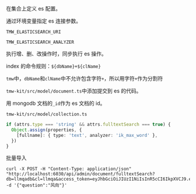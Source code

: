 在集合上定义 es 配置。

通过环境变量指定 es 连接参数。

`TMW_ELASTICSEARCH_URI`

`TMW_ELASTICSEARCH_ANALYZER`

执行增、删、改操作时，同步执行 es 操作。

index 的命令规则：`${dbName}+${clName}`

`tmw`中，`dbName`和`clName`中不允许包含字符`+`，所以用字符`+`作为分割符

`tmw-kit/src/model/document.ts`中添加提交到 es 的代码。

用 mongodb 文档的`_id`作为 es 文档的 id。

`tmw-kit/src/model/collection.ts`

```ts
if (attrs.type === 'string' && attrs.fulltextSearch === true) {
  Object.assign(properties, {
    [fullname]: { type: 'text', analyzer: 'ik_max_word' },
  })
}
```

批量导入

```
curl -X POST -H "Content-Type: application/json" "http://localhost:6030/api/admin/document/fulltextSearch?db=llmqadb&cl=llmqa&access_token=eyJhbGciOiJIUzI1NiIsInR5cCI6IkpXVCJ9.eyJpZCI6ImFkbWluIiwiZGF0YSI6eyJ1c2VybmFtZSI6ImFkbWluIn0sImlzQWRtaW4iOnRydWUsImFsbG93TXVsdGlMb2dpbiI6ZmFsc2UsImV4cGlyZXNJbiI6MCwiaWF0IjoxNzAwMDI3MTA3LCJleHAiOjE3MDAxMTM1MDd9.RxE7SEwJiBYum7tTUFOHvohbStZVjknn1l_uNsfiZvQ" -d '{"question":"风向"}'
```
